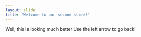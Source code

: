 ```yaml
---
layout: slide
title: "Welcome to our second slide!"
---
```

Well, this is looking much better
Use the left arrow to go back!